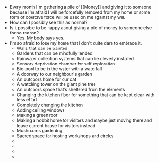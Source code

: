 - Every month I'm gathering a pile of [[Money]] and giving it to someone because I'm afraid I will be forcefully removed from my home or some form of coercive force will be used on me against my will.
- How can I possibly see this as normal?
- Is it possible to be happy about giving a pile of money to someone else for no reason?
	- Yes. My body says yes.
- I'm so afraid to lose my home that I don't quite dare to embrace it.
	- Walls that can be painted
	- Gardens that can be mindfully tended
	- Rainwater collection systems that can be cleverly installed
	- Sensory deprivation chamber for self exploration
	- Bio-pool to be in the water with a waterfall
	- A doorway to our neighbour's garden
	- An outdoors home for our cat
	- A watching tower on the giant pine tree
	- An outdoors space that's sheltered from the elements
	- Changing the kitchen floor for something that can be kept clean with less effort
	- Completely changing the kitchen
	- Adding ceiling windows
	- Making a green roof
	- Making a hobbit home for visitors and maybe just moving there and leave current house for visitors instead
	- Mushrooms gardening
	- Sacred space for hosting workshops and circles
	-
	-
	-
	-